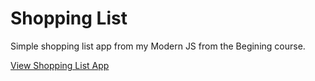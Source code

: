 # Shopping List

Simple shopping list app from my Modern JS from the Begining course.

[View Shopping List App](https://vince-shopping-list.netlify.app/)

